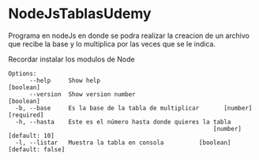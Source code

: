 # NodeJsTablasUdemy

Programa en nodeJs en donde se podra realizar la creacion de un archivo que recibe la base y lo multiplica por las veces que se le indica.

Recordar instalar los modulos de Node

```
Options:
      --help     Show help                                             [boolean]
      --version  Show version number                                   [boolean]
  -b, --base     Es la base de la tabla de multiplicar       [number] [required]
  -h, --hasta    Este es el número hasta donde quieres la tabla
                                                          [number] [default: 10]
  -l, --listar   Muestra la tabla en consola          [boolean] [default: false]
  ```
